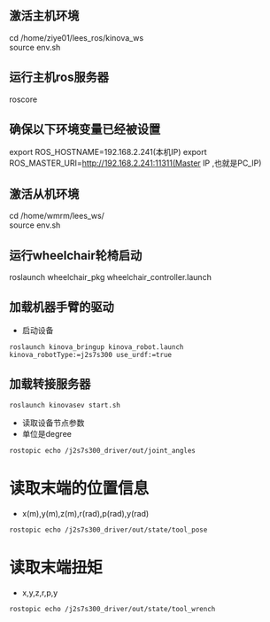
## 激活主机环境  
cd /home/ziye01/lees_ros/kinova_ws    
source env.sh  
## 运行主机ros服务器   
roscore 


## 确保以下环境变量已经被设置  
export ROS_HOSTNAME=192.168.2.241(本机IP)
export ROS_MASTER_URI=http://192.168.2.241:11311(Master IP ,也就是PC_IP)


## 激活从机环境
cd /home/wmrm/lees_ws/  
source env.sh
## 运行wheelchair轮椅启动    
roslaunch wheelchair_pkg wheelchair_controller.launch    


## 加载机器手臂的驱动  
* 启动设备  
```
roslaunch kinova_bringup kinova_robot.launch kinova_robotType:=j2s7s300 use_urdf:=true
```

## 加载转接服务器  
```
roslaunch kinovasev start.sh
```

* 读取设备节点参数  
* 单位是degree
```
rostopic echo /j2s7s300_driver/out/joint_angles
```

# 读取末端的位置信息   
* x(m),y(m),z(m),r(rad),p(rad),y(rad)  
```
rostopic echo /j2s7s300_driver/out/state/tool_pose
```

# 读取末端扭矩
* x,y,z,r,p,y   
```
rostopic echo /j2s7s300_driver/out/state/tool_wrench
```
